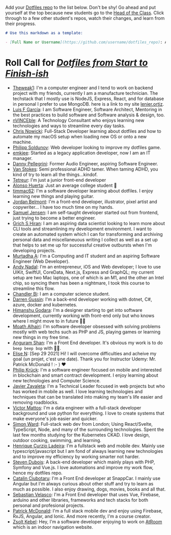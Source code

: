 Add your [Dotfiles repo](https://github.com/eieioxyz/dotfiles_macos) to the list below. Don't be shy! Go ahead and put yourself at the top because new students go to the [Head of the Class](https://www.youtube.com/watch?v=Xjb3Py_37nM). Click through to a few other student's repos, watch their changes, and learn from their progress.

```md
# Use this markdown as a template:

- [Full Name or Username](https://github.com/username/dotfiles_repo): A brief introduction about yourself; technologies you use, where you're from, a link to your portfolio, things you enjoy, etc.
```

# Roll Call for [*Dotfiles from Start to Finish-ish*](http://dotfiles.eieio.xyz/)
- [Theweak1](https://github.com/theweak1/dotfiles): I'm a computer engineer and I tend to work on backend project with my friends, currently I am a manufacture technician. The techstack that I mostly use is NodeJS, Express, React, and for database in personal I prefer to use MongoDB. here is a link to my site [lenier.ortiz](https://lenier-ortiz.vercel.app/).
- [Luis F García](https://github.com/trainning-lab/dotfiles): I am Software Engineer, Software Architect, Mentoring in the best practices to build software and Software analysis & design, too.
- [nVINCEble](https://github.com/nVINCEble/dotfiles_macos): A Technology Consultant who enjoys learning new technologies and ways to streamline every day tasks.
- [Chris Nowicki](https://github.com/chris-nowicki/dotfiles): Full-Stack Developer learning about dotfiles and how to automate my macOS setup when loading new OS or onto a new machine.
- [Philipp Soldunov](https://github.com/psoldunov/.dotfiles): Web developer looking to improve my dotfiles game.
- [emkjee](https://github.com/emkjee/dotfiles): Started as a legacy application developer, now I am an IT manager.
- [Danny Pellegrini](https://github.com/dmpellegrini/dotfiles): Former Audio Engineer, aspiring Software Engineer.
- [Van Stokes](https://github.com/vstokes/dotfiles.mac): Semi professional ADHD tamer.  When taming ADHD, you kind of try to learn all the things...kindof.
- [Tetreur](https://github.com/Tetreur/dotfiles): I'm just a junior front-end developer
- [Alonso Huerta](https://github.com/alonso284/.dotfiles): Just an average college student 🐒
- [timmac62](https://github.com/timmac62/dotfiles_macos): I'm a software developer learning about dotfiles. I enjoy learning new things and playing guitar.
- [Jordan Belmont](https://github.com/JordanBelmont/dotfiles): I'm a front-end developer, illustrator, pixel artist and copywriter... I have too much time on my hands. 
- [Samuel Jensen](https://github.com/nichtsam/dotfiles): I am self-taught developer started out from frontend, just trying to become a better engineer.
- [Grich S Hiran](https://github.com/GrichSHiran/dotfiles): I am an aspiring data scientist looking to learn more about CLI tools and streamlining my development environment. I want to create an automated system which I can for transforming and archiving personal data and miscellaneuous writing I collect as well as a set up that helps to set me up for successful creative outbursts when I'm developing projects.
- [Murtadha A](https://github.com/MurtadhaInit/dotfiles): I'm a Computing and IT student and an aspiring Software Engineer (Web Developer).
- [Andy Nadal](https://github.com/andynadal/.dotfiles.git): I'm an entrepreneur, iOS and Web developer; I love to use UIKit, SwiftUI, CoreData, Next.js, Express and GraphQL; my current setup are two Mac laptops, one of which is an M1, and the other an Intel chip, so syncing them has been a nightmare, I took this course to streamline this flow.
- [Chandler Bi](https://github.com/fb1n15/dotfiles_macos): I am a computer science student.
- [Darren Gussin](https://github.com/dgussin/dotfiles): I'm a back-end developer working with dotnet, C#, azure, docker and kubernetes.
- [Himanshu Godara](https://github.com/HimanshuGodara/dotfiles_macos): I'm a designer starting to get into software development, currently working with front-end only but who knows where I might move to in future 🤷‍♂️
- [Moath Alhajri](https://github.com/DevMoath/dotfiles): I'm software developer obsessed with solving problems mostly with web techs such as PHP and JS, playing games or learning new things in my free time.
- [Anguram Shan](https://github.com/anguramshan/dotfiles): I'm a Front End developer. It's obvious my work is to do `beep beep bop` with 👩‍💻.
- [Elise N](https://github.com/elisencode/dotfiles): [Sep 29 2021] Hi! I will overcome difficulties and acheive my goal (un projet, c'est une date). Thank you for Instructor Udemy: Mr. Patrick McDonald ! :- ) :heart:
- [Philip Krück](https://github.com/philipkrck/dotfiles): I'm a software engineer focused on mobile and interested in blockchain and smart contract development. I enjoy learning about new technologies and Computer Science.
- [Javier Zavaleta](https://github.com/JavaZava/dotfiles): I'm a Technical Leader focused in web projects but who has worked in mobile as well. I love learning technologies and techniques that can be translated into making my team's life easier and removing roadblocks.
- [Victor Mattos](https://github.com/vicmattos/dotfiles_macos): I'm a data engineer with a full-stack developer background and use python for everything. I love to create systems that make everyone's job easier and quicker.
- [Simon Ward](https://github.com/simonward87/dotfiles): Full-stack web dev from London; Using React/Svelte, TypeScript, Node, and many of the surrounding technologies. Spent the last few months studying for the Kubernetes CKAD. I love design, outdoor cooking, swimming, and learning.
- [Henrique Curzio Ladeira](https://github.com/henrique-c-ladeira/dotfiles-ubuntu): I'm a fullstack web and mobile dev. Mainly use typescript/javascript but I am fond of always learning new technologies and to improve my efficiency by working smarter not harder.
- [Steven Dubois](https://github.com/duboiss/dotfiles): A back-end developer which mainly plays with PHP, Symfony and Vue.js. I love automations and improve my work flow, hence my dotfiles repo.
- [Catalin Ciubotaru](https://github.com/FunnyGhost/dotfiles): I'm a Front End developer at SnappCar. I mainly use Angular but I'm always curious about other stuff and try to learn as much as possible. I also enjoy drawing, dogs, movies, books and all that. 
- [Sebastian Velasco](https://github.com/sebasvelasco353/.dotfiles): I'm a Front End developer that uses Vue, Firebase, arduino and other libraries, frameworks and tech stacks for both personal and profesional projects.
- [Patrick McDonald](https://github.com/WhatsThatItsPat/dotfiles): I'm a full stack mobile dev and enjoy using Firebase, RxJS, Angular, and Ionic. And more recently, I'm a course creator.
- [Zsolt Kebel](https://github.com/zsoltkebel/dotfiles): Hey, I'm a software developer enjoying to work on [AtRoom](https://github.com/zsoltkebel/atroom-website) which is an indoor navigation website.
